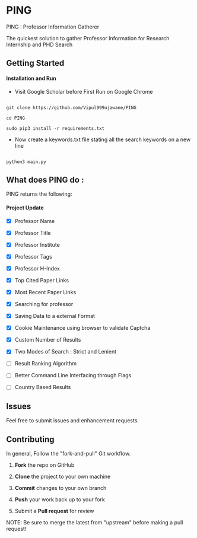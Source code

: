 
# PING

PING : Professor Information Gatherer  

The quickest solution to gather Professor Information for Research Internship and PHD Search

## Getting Started

#### Installation and Run

* Visit Google Scholar before First Run on Google Chrome

```

git clone https://github.com/Vipul999ujawane/PING

cd PING

sudo pip3 install -r requirements.txt

```

* Now create a keywords.txt file stating all the search keywords on a new line

```

python3 main.py

```

## What does PING do :

PING returns the following:

#### Project Update

* [x] Professor Name

* [x] Professor Title

* [x] Professor Institute

* [x] Professor Tags

* [x] Professor H-Index

* [x] Top Cited Paper Links

* [x] Most Recent Paper Links

* [x] Searching for professor

* [x] Saving Data to a external Format

* [x] Cookie Maintenance using browser to validate Captcha

* [x] Custom Number of Results

* [x] Two Modes of Search : Strict and Lenient

* [ ] Result Ranking Algorithm

* [ ] Better Command Line Interfacing through Flags

* [ ] Country Based Results 

  

## Issues

  

Feel free to submit issues and enhancement requests.

  

## Contributing

  

In general, Follow the "fork-and-pull" Git workflow.

  

1.  **Fork** the repo on GitHub

2.  **Clone** the project to your own machine

3.  **Commit** changes to your own branch

4.  **Push** your work back up to your fork

5. Submit a **Pull request** for review

  

NOTE: Be sure to merge the latest from "upstream" before making a pull request!